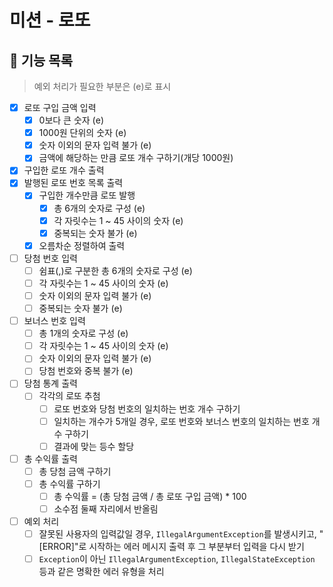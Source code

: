 # 미션 - 로또

## 📌 기능 목록

> 예외 처리가 필요한 부분은 (e)로 표시

- [x] 로또 구입 금액 입력
    - [x] 0보다 큰 숫자 (e)
    - [x] 1000원 단위의 숫자 (e)
    - [x] 숫자 이외의 문자 입력 불가 (e)
    - [x] 금액에 해당하는 만큼 로또 개수 구하기(개당 1000원)
- [x] 구입한 로또 개수 출력
- [x] 발행된 로또 번호 목록 출력
    - [x] 구입한 개수만큼 로또 발행
        - [x] 총 6개의 숫자로 구성 (e)
        - [x] 각 자릿수는 1 ~ 45 사이의 숫자 (e)
        - [x] 중복되는 숫자 불가 (e)
    - [x] 오름차순 정렬하여 출력
- [ ] 당첨 번호 입력
    - [ ] 쉼표(,)로 구분한 총 6개의 숫자로 구성 (e)
    - [ ] 각 자릿수는 1 ~ 45 사이의 숫자 (e)
    - [ ] 숫자 이외의 문자 입력 불가 (e)
    - [ ] 중복되는 숫자 불가 (e)
- [ ] 보너스 번호 입력
    - [ ] 총 1개의 숫자로 구성 (e)
    - [ ] 각 자릿수는 1 ~ 45 사이의 숫자 (e)
    - [ ] 숫자 이외의 문자 입력 불가 (e)
    - [ ] 당첨 번호와 중복 불가 (e)
- [ ] 당첨 통계 출력
    - [ ] 각각의 로또 추첨
        - [ ] 로또 번호와 당첨 번호의 일치하는 번호 개수 구하기
        - [ ] 일치하는 개수가 5개일 경우, 로또 번호와 보너스 번호의 일치하는 번호 개수 구하기
        - [ ] 결과에 맞는 등수 할당
- [ ] 총 수익률 출력
    - [ ] 총 당첨 금액 구하기
    - [ ] 총 수익률 구하기
        - [ ] 총 수익률 = (총 당첨 금액 / 총 로또 구입 금액) * 100
        - [ ] 소수점 둘째 자리에서 반올림
- [ ] 예외 처리
    - [ ] 잘못된 사용자의 입력값일 경우, `IllegalArgumentException`를 발생시키고, "[ERROR]"로 시작하는 에러 메시지 출력 후 그 부분부터 입력을 다시 받기
    - [ ] `Exception`이 아닌 `IllegalArgumentException`, `IllegalStateException` 등과 같은 명확한 에러 유형을 처리
